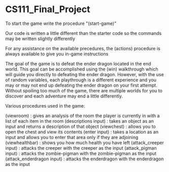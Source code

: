 # CS111_Final_Project

To start the game write the procedure "(start-game)"

Our code is written a little different than the starter code so the commands may be written slightly differently

For any assistance on the available precedures, the (actions) procedure is always available to give you in-game instructions 

The goal of the game is to defeat the ender dragon located in the end world. This goal can be accomplished using the (win) walkthrough which will guide you directly
to defeating the ender dragon. However, with the use of random variables, each playthrough is a different experience and you may or may not end up defeating the 
ender dragon on your first attempt. Without spoiling too much of the game, there are multiple worlds for you to discover and each adventure may end a little 
differently.

Various procedures used in the game:

(viewroom) : gives an analysis of the room the player is currently in with a list of each item in the room 
(descriptions input) : takes an object as an input and returns a description of that object
(viewchest) : allows you to open the chest and view its contents
(enter input) : takes a location as an input and allows you to enter that area only if they are adjoining 
(viewhealthbar) : shows you how much health you have left
(attack_creeper input) : attacks the creeper with the creeper as the input
(attack_pigman input) : attacks the zombie-pigman with the zombie-pigman as the input
(attack_enderdragon input) : attacks the enderdragon with the enderdragon as the input
